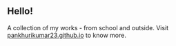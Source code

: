 ## Hello!

A collection of my works - from school and outside. Visit [pankhurikumar23.github.io](pankhurikumar23.github.io) to know more.
